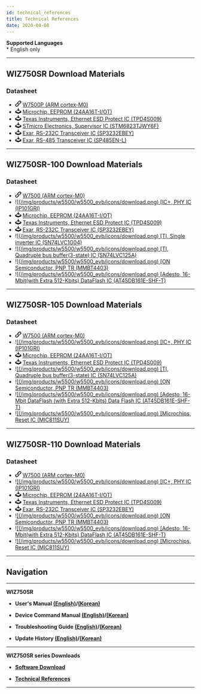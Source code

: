 ```yaml
---
id: technical_references
title: Technical References
date: 2020-04-08
---
```


**Supported Languages**  
\* English only

-----

## WIZ750SR Download Materials

### Datasheet

  - ![](/img/products/w5500/w5500_evb/icons/link.png) [W7500P (ARM cortex-M0)](../../iMCU/W7500P/overview)
  - ![](/img/products/w5500/w5500_evb/icons/download.png) [Microchip, EEPROM (24AA16T-I/OT)](http://www.microchip.com/wwwproducts/en/24AA16)
  - ![](/img/products/w5500/w5500_evb/icons/download.png) [Texas Instruments, Ethernet ESD Protect IC (TPD4S009)](http://www.ti.com/product/TPD4S009?keyMatch=tpd4s009&tisearch=Search-EN-Everything)
  - ![](/img/products/w5500/w5500_evb/icons/download.png) [STmicro Electronics, Supervisor IC (STM6823TJWY6F)](http://www2.st.com/content/st_com/en/products/reset-and-supervisor-ics/microprocessor-supervisors/stm6823.html)
  - ![](/img/products/w5500/w5500_evb/icons/download.png) [Exar, RS-232C Transceiver IC (SP3232EBEY)](https://www.exar.com/product/interface/serial-transceivers/rs232/sp3232eb)
  - ![](/img/products/w5500/w5500_evb/icons/download.png) [Exar, RS-485 Transceiver IC (SP485EN-L)](https://www.exar.com/product/interface/serial-transceivers/rs485-422/sp3485)

-----

## WIZ750SR-100 Download Materials

### Datasheet

  - ![](/img/products/w5500/w5500_evb/icons/link.png) [W7500 (ARM cortex-M0)](../../iMCU/W7500/overview)
  - !<a href="https://www.bdtic.com/DataSheet/ICplus/IP101G_DS_R01_20121224.pdf" target="_blank">](/img/products/w5500/w5500_evb/icons/download.png) [IC+, PHY IC (IP101GRI)</a>
  - ![](/img/products/w5500/w5500_evb/icons/download.png) [Microchip, EEPROM (24AA16T-I/OT)](http://www.microchip.com/wwwproducts/en/24AA16)
  - ![](/img/products/w5500/w5500_evb/icons/download.png) [Texas Instruments, Ethernet ESD Protect IC (TPD4S009)](http://www.ti.com/product/TPD4S009?keyMatch=tpd4s009&tisearch=Search-EN-Everything)
  - ![](/img/products/w5500/w5500_evb/icons/download.png) [Exar, RS-232C Transceiver IC (SP3232EBEY)](https://www.exar.com/product/interface/serial-transceivers/rs232/sp3232eb)
  - !<a href="https://http://www.ti.com/lit/ds/symlink/sn74lvc1g04.pdf" target="_blank">](/img/products/w5500/w5500_evb/icons/download.png) [TI, Single inverter IC (SN74LVC1G04)</a>
  - !<a href="https://http://www.ti.com/lit/ds/symlink/sn74lvc125a.pdf" target="_blank">](/img/products/w5500/w5500_evb/icons/download.png) [TI, Quadruple bus buffer(3-state) IC (SN74LVC125A)</a>
  - !<a href="https://http://www.onsemi.com/pub/Collateral/MMBT4403LT1-D.pdf" target="_blank">](/img/products/w5500/w5500_evb/icons/download.png) [ON Semiconductor, PNP TR (MMBT4403)</a>
  - !<a href="https://www.adestotech.com/wp-content/uploads/doc8782.pdf" target="_blank">](/img/products/w5500/w5500_evb/icons/download.png) [Adesto, 16-Mbit(with Extra 512-Kbits) DataFlash IC (AT45DB161E-SHF-T)</a>

-----

## WIZ750SR-105 Download Materials

### Datasheet

  - ![](/img/products/w5500/w5500_evb/icons/link.png) [W7500 (ARM cortex-M0)](../../iMCU/W7500/overview)
  - !<a href="https://www.bdtic.com/DataSheet/ICplus/IP101G_DS_R01_20121224.pdf" target="_blank">](/img/products/w5500/w5500_evb/icons/download.png) [IC+, PHY IC (IP101GRI)</a>
  - ![](/img/products/w5500/w5500_evb/icons/download.png) [Microchip, EEPROM (24AA16T-I/OT)](http://www.microchip.com/wwwproducts/en/24AA16)
  - ![](/img/products/w5500/w5500_evb/icons/download.png) [Texas Instruments, Ethernet ESD Protect IC (TPD4S009)](http://www.ti.com/product/TPD4S009?keyMatch=tpd4s009&tisearch=Search-EN-Everything)
  - !<a href="https://http://www.ti.com/lit/ds/symlink/sn74lvc125a.pdf" target="_blank">](/img/products/w5500/w5500_evb/icons/download.png) [TI, Quadruple bus buffer(3-state) IC (SN74LVC125A)</a>
  - !<a href="https://http://www.onsemi.com/pub/Collateral/MMBT4403LT1-D.pdf" target="_blank">](/img/products/w5500/w5500_evb/icons/download.png) [ON Semiconductor, PNP TR (MMBT4403)</a>
  - !<a href="https://www.adestotech.com/wp-content/uploads/doc8782.pdf" target="_blank">](/img/products/w5500/w5500_evb/icons/download.png) [Adesto, 16-Mbit DataFlash (with Extra 512-Kbits) Data Flash IC (AT45DB161E-SHF-T)</a>
  - !<a href="http://ww1.microchip.com/downloads/en/DeviceDoc/mic811.pdf" target="_blank">](/img/products/w5500/w5500_evb/icons/download.png) [Microchips, Reset IC (MIC811SUY)</a>

-----

## WIZ750SR-110 Download Materials

### Datasheet

  - ![](/img/products/w5500/w5500_evb/icons/link.png) [W7500 (ARM cortex-M0)](../../iMCU/W7500/overview)
  - !<a href="https://www.bdtic.com/DataSheet/ICplus/IP101G_DS_R01_20121224.pdf" target="_blank">](/img/products/w5500/w5500_evb/icons/download.png) [IC+, PHY IC (IP101GRI)</a>
  - ![](/img/products/w5500/w5500_evb/icons/download.png) [Microchip, EEPROM (24AA16T-I/OT)](http://www.microchip.com/wwwproducts/en/24AA16)
  - ![](/img/products/w5500/w5500_evb/icons/download.png) [Texas Instruments, Ethernet ESD Protect IC (TPD4S009)](http://www.ti.com/product/TPD4S009?keyMatch=tpd4s009&tisearch=Search-EN-Everything)
  - ![](/img/products/w5500/w5500_evb/icons/download.png) [Exar, RS-232C Transceiver IC (SP3232EBEY)](https://www.exar.com/product/interface/serial-transceivers/rs232/sp3232eb)
  - !<a href="https://http://www.onsemi.com/pub/Collateral/MMBT4403LT1-D.pdf" target="_blank">](/img/products/w5500/w5500_evb/icons/download.png) [ON Semiconductor, PNP TR (MMBT4403)</a>
  - !<a href="https://www.adestotech.com/wp-content/uploads/doc8782.pdf" target="_blank">](/img/products/w5500/w5500_evb/icons/download.png) [Adesto, 16-Mbit(with Extra 512-Kbits) DataFlash IC (AT45DB161E-SHF-T)</a>
  - !<a href="http://ww1.microchip.com/downloads/en/DeviceDoc/mic811.pdf" target="_blank">](/img/products/w5500/w5500_evb/icons/download.png) [Microchips, Reset IC (MIC811SUY)</a>

-----

## Navigation

-----

 **WIZ750SR** 

  - **User's Manual [(English)](users_manual-EN)/[(Korean)](users_manual-KO)** 
  
  - **Device Command Manual [(English)](Command_Manual-EN)/[(Korean)](Command_Manual-KO)**
  
  - **Troubleshooting Guide [(English)](Trouble_Shooting-EN)/[(Korean)](Trouble_Shooting-KO)**
  
  - **Update History [(English)](Series_Update_History-EN)/[(Korean)](Series_Update_History-KO)**
  
-----

**WIZ750SR series Downloads** 

  - **[Software Download](Download)**

  - **[Technical References](Technical_References)**

-----

